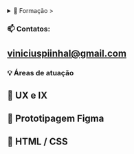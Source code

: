 <details>
<summary> 🌱 Formação  > </summary>
 
Discente do Curso de Qualificação Profissional Full-Stack - SENAI/SP
Mestre em Tecnologias e Comunicação - UFU

</details>


 
 
### 📫 Contatos: 
## viniciuspiinhal@gmail.com


### :bulb: Áreas de atuação
## :beginner: UX e IX 
## :beginner: Prototipagem Figma
## :beginner: HTML / CSS 
